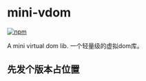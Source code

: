 # mini-vdom

[![npm](https://img.shields.io/npm/v/mini-vdom.svg)](https://www.npmjs.com/package/mini-vdom)

A mini virtual dom lib. 一个轻量级的虚拟dom库。

## 先发个版本占位置
